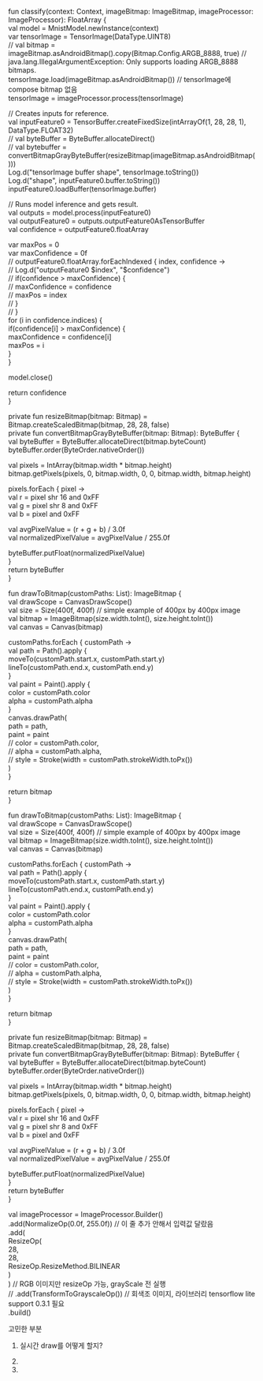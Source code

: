 
fun classify(context: Context, imageBitmap: ImageBitmap, imageProcessor: ImageProcessor): FloatArray {  
val model = MnistModel.newInstance(context)  
var tensorImage = TensorImage(DataType.UINT8)  
// val bitmap = imageBitmap.asAndroidBitmap().copy(Bitmap.Config.ARGB_8888, true) // java.lang.IllegalArgumentException: Only supports loading ARGB_8888 bitmaps.  
tensorImage.load(imageBitmap.asAndroidBitmap()) // tensorImage에 compose bitmap 없음  
tensorImage = imageProcessor.process(tensorImage)  
  
// Creates inputs for reference.  
val inputFeature0 = TensorBuffer.createFixedSize(intArrayOf(1, 28, 28, 1), DataType.FLOAT32)  
// val byteBuffer = ByteBuffer.allocateDirect()  
// val bytebuffer = convertBitmapGrayByteBuffer(resizeBitmap(imageBitmap.asAndroidBitmap()))  
Log.d("tensorImage buffer shape", tensorImage.toString())  
Log.d("shape", inputFeature0.buffer.toString())  
inputFeature0.loadBuffer(tensorImage.buffer)  
  
// Runs model inference and gets result.  
val outputs = model.process(inputFeature0)  
val outputFeature0 = outputs.outputFeature0AsTensorBuffer  
val confidence = outputFeature0.floatArray  
  
var maxPos = 0  
var maxConfidence = 0f  
// outputFeature0.floatArray.forEachIndexed { index, confidence ->  
// Log.d("outputFeature0 $index", "$confidence")  
// if(confidence > maxConfidence) {  
// maxConfidence = confidence  
// maxPos = index  
// }  
// }  
for (i in confidence.indices) {  
if(confidence[i] > maxConfidence) {  
maxConfidence = confidence[i]  
maxPos = i  
}  
}  
  
model.close()  
  
return confidence  
}  
  
private fun resizeBitmap(bitmap: Bitmap) =  
Bitmap.createScaledBitmap(bitmap, 28, 28, false)  
private fun convertBitmapGrayByteBuffer(bitmap: Bitmap): ByteBuffer {  
val byteBuffer = ByteBuffer.allocateDirect(bitmap.byteCount)  
byteBuffer.order(ByteOrder.nativeOrder())  
  
val pixels = IntArray(bitmap.width * bitmap.height)  
bitmap.getPixels(pixels, 0, bitmap.width, 0, 0, bitmap.width, bitmap.height)  
  
pixels.forEach { pixel ->  
val r = pixel shr 16 and 0xFF  
val g = pixel shr 8 and 0xFF  
val b = pixel and 0xFF  
  
val avgPixelValue = (r + g + b) / 3.0f  
val normalizedPixelValue = avgPixelValue / 255.0f  
  
byteBuffer.putFloat(normalizedPixelValue)  
}  
return byteBuffer  
}  
  
  
fun drawToBitmap(customPaths: List<CustomPath>): ImageBitmap {  
val drawScope = CanvasDrawScope()  
val size = Size(400f, 400f) // simple example of 400px by 400px image  
val bitmap = ImageBitmap(size.width.toInt(), size.height.toInt())  
val canvas = Canvas(bitmap)  
  
customPaths.forEach { customPath ->  
val path = Path().apply {  
moveTo(customPath.start.x, customPath.start.y)  
lineTo(customPath.end.x, customPath.end.y)  
}  
val paint = Paint().apply {  
color = customPath.color  
alpha = customPath.alpha  
}  
canvas.drawPath(  
path = path,  
paint = paint  
// color = customPath.color,  
// alpha = customPath.alpha,  
// style = Stroke(width = customPath.strokeWidth.toPx())  
)  
}  
  
return bitmap  
}


fun drawToBitmap(customPaths: List<CustomPath>): ImageBitmap {  
val drawScope = CanvasDrawScope()  
val size = Size(400f, 400f) // simple example of 400px by 400px image  
val bitmap = ImageBitmap(size.width.toInt(), size.height.toInt())  
val canvas = Canvas(bitmap)  
  
customPaths.forEach { customPath ->  
val path = Path().apply {  
moveTo(customPath.start.x, customPath.start.y)  
lineTo(customPath.end.x, customPath.end.y)  
}  
val paint = Paint().apply {  
color = customPath.color  
alpha = customPath.alpha  
}  
canvas.drawPath(  
path = path,  
paint = paint  
// color = customPath.color,  
// alpha = customPath.alpha,  
// style = Stroke(width = customPath.strokeWidth.toPx())  
)  
}  
  
return bitmap  
}

private fun resizeBitmap(bitmap: Bitmap) =  
Bitmap.createScaledBitmap(bitmap, 28, 28, false)  
private fun convertBitmapGrayByteBuffer(bitmap: Bitmap): ByteBuffer {  
val byteBuffer = ByteBuffer.allocateDirect(bitmap.byteCount)  
byteBuffer.order(ByteOrder.nativeOrder())  
  
val pixels = IntArray(bitmap.width * bitmap.height)  
bitmap.getPixels(pixels, 0, bitmap.width, 0, 0, bitmap.width, bitmap.height)  
  
pixels.forEach { pixel ->  
val r = pixel shr 16 and 0xFF  
val g = pixel shr 8 and 0xFF  
val b = pixel and 0xFF  
  
val avgPixelValue = (r + g + b) / 3.0f  
val normalizedPixelValue = avgPixelValue / 255.0f  
  
byteBuffer.putFloat(normalizedPixelValue)  
}  
return byteBuffer  
}

val imageProcessor = ImageProcessor.Builder()  
.add(NormalizeOp(0.0f, 255.0f)) // 이 줄 추가 안해서 입력값 달랐음  
.add(  
ResizeOp(  
28,  
28,  
ResizeOp.ResizeMethod.BILINEAR  
)  
) // RGB 이미지만 resizeOp 가능, grayScale 전 실행  
// .add(TransformToGrayscaleOp()) // 회색조 이미지, 라이브러리 tensorflow lite support 0.3.1 필요  
.build()

고민한 부분
1. 실시간 draw를 어떻게 할지?

2. 

3. 